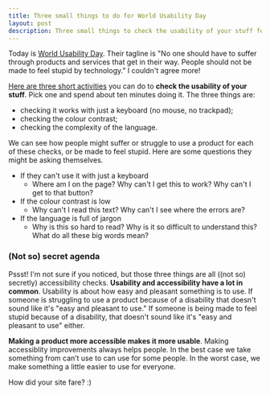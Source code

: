 ```yaml
---
title: Three small things to do for World Usability Day
layout: post
description: Three small things to check the usability of your stuff for World Usability Day
---
```


Today is [World Usability Day](https://worldusabilityday.org/). Their tagline is "No one should have to suffer through products and services that get in their way. People should not be made to feel stupid by technology." I couldn't agree more!

[Here are three short activities](https://docs.google.com/document/d/1HZV78jhqTumbqVf1AiWaS7T0uqVtDT-h2uSiXcIUh8U/edit?usp=sharing) you can do to **check the usability of your stuff**. Pick one and spend about ten minutes doing it. The three things are:

- checking it works with just a keyboard (no mouse, no trackpad);
- checking the colour contrast; 
- checking the complexity of the language. 

We can see how people might suffer or struggle to use a product for each of these checks, or be made to feel stupid. Here are some questions they might be asking themselves.

- If they can't use it with just a keyboard
	- Where am I on the page? Why can't I get this to work? Why can't I get to that button?
- If the colour contrast is low
	- Why can't I read this text? Why can't I see where the errors are?
- If the language is full of jargon
	- Why is this so hard to read? Why is it so difficult to understand this? What do all these big words mean?

### (Not so) secret agenda

Pssst! I'm not sure if you noticed, but those three things are all ((not so) secretly) accessibility checks. **Usability and accessibility have a lot in common**. Usability is about how easy and pleasant something is to use. If someone is struggling to use a product because of a disability that doesn't sound like it's "easy and pleasant to use." If someone is being made to feel stupid because of a disability, that doesn't sound like it's "easy and pleasant to use" either.

**Making a product more accessible makes it more usable**. Making accessiblity improvements always helps people. In the best case we take something from ​can’t use​ to ​can use for some people.​ In the worst case, we make something a​ little easier to use for everyone​. 

How did your site fare? :)